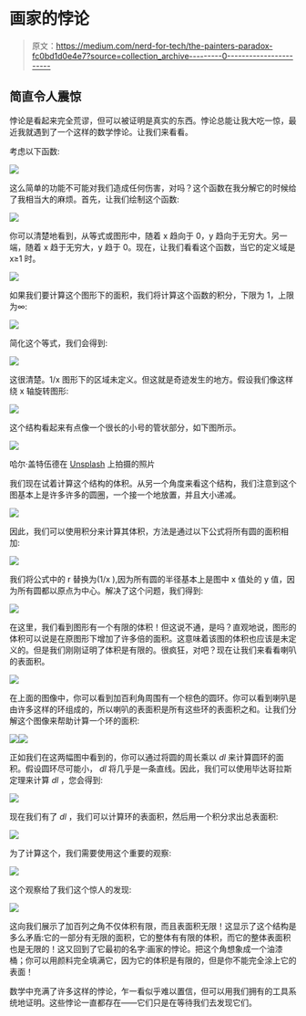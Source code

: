 # 画家的悖论

> 原文：<https://medium.com/nerd-for-tech/the-painters-paradox-fc0bd1d0e4e7?source=collection_archive---------0----------------------->

## 简直令人震惊

悖论是看起来完全荒谬，但可以被证明是真实的东西。悖论总能让我大吃一惊，最近我就遇到了一个这样的数学悖论。让我们来看看。

考虑以下函数:

![](img/ecfad69d0a9826f41059c7ff124d355e.png)

这么简单的功能不可能对我们造成任何伤害，对吗？这个函数在我分解它的时候给了我相当大的麻烦。首先，让我们绘制这个函数:

![](img/e1db64aecfdc4fda189233330332474e.png)

你可以清楚地看到，从等式或图形中，随着 x 趋向于 0，y 趋向于无穷大。另一端，随着 x 趋于无穷大，y 趋于 0。现在，让我们看看这个函数，当它的定义域是 x≥1 时。

![](img/b0223c80e0ad38ab09fd6043be811934.png)

如果我们要计算这个图形下的面积，我们将计算这个函数的积分，下限为 1，上限为∞:

![](img/9251f7573c65df0cc7debb3624df8a67.png)

简化这个等式，我们会得到:

![](img/662a54ee3d4fffac31e2a8c0eb90069e.png)

这很清楚。1/x 图形下的区域未定义。但这就是奇迹发生的地方。假设我们像这样绕 x 轴旋转图形:

![](img/e17693a9180bfc0377ab297e18f4b852.png)

这个结构看起来有点像一个很长的小号的管状部分，如下图所示。

![](img/2295afd560ceb13bff805495fa73c6bb.png)

哈尔·盖特伍德在 [Unsplash](https://unsplash.com?utm_source=medium&utm_medium=referral) 上拍摄的照片

我们现在试着计算这个结构的体积。从另一个角度来看这个结构，我们注意到这个图基本上是许多许多的圆圈，一个接一个地放置，并且大小递减。

![](img/089c23aec010fac0816a8ac3b5ad46e1.png)

因此，我们可以使用积分来计算其体积，方法是通过以下公式将所有圆的面积相加:

![](img/5095319451ae284480e5deb04cf81422.png)

我们将公式中的 r 替换为(1/x ),因为所有圆的半径基本上是图中 x 值处的 y 值，因为所有圆都以原点为中心。解决了这个问题，我们得到:

![](img/e57998a7a9f4a86285230bbb88f97f6c.png)

在这里，我们看到图形有一个有限的体积！但这说不通，是吗？直观地说，图形的体积可以说是在原图形下增加了许多倍的面积。这意味着该图的体积也应该是未定义的。但是我们刚刚证明了体积是有限的。很疯狂，对吧？现在让我们来看看喇叭的表面积。

![](img/0221b965cf2a133e96141abe32585d80.png)

在上面的图像中，你可以看到加百利角周围有一个棕色的圆环。你可以看到喇叭是由许多这样的环组成的，所以喇叭的表面积是所有这些环的表面积之和。让我们分解这个图像来帮助计算一个环的面积:

![](img/c5684a4ba879bafc5f7f089bc960a390.png)![](img/81f76c5f4cfe0db27548acbf85a44f69.png)

正如我们在这两幅图中看到的，你可以通过将圆的周长乘以 *dl* 来计算圆环的面积。假设圆环尽可能小， *dl* 将几乎是一条直线。因此，我们可以使用毕达哥拉斯定理来计算 *dl* ，您会得到:

![](img/2a76e750a94bf88e8570aad20606093e.png)

现在我们有了 *dl* ，我们可以计算环的表面积，然后用一个积分求出总表面积:

![](img/59349da7429d6fd922bfb8ba9556174d.png)

为了计算这个，我们需要使用这个重要的观察:

![](img/5fcb79fe038de6ff842ef9f2631baca4.png)

这个观察给了我们这个惊人的发现:

![](img/2bf7e35cbed8c3dbd64e3b47e095b677.png)

这向我们展示了加百列之角不仅体积有限，而且表面积无限！这显示了这个结构是多么矛盾:它的一部分有无限的面积，它的整体有有限的体积，而它的整体表面积也是无限的！这又回到了它最初的名字:画家的悖论。把这个角想象成一个油漆桶；你可以用颜料完全填满它，因为它的体积是有限的，但是你不能完全涂上它的表面！

数学中充满了许多这样的悖论，乍一看似乎难以置信，但可以用我们拥有的工具系统地证明。这些悖论一直都存在——它们只是在等待我们去发现它们。